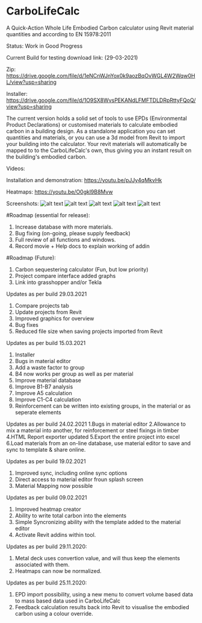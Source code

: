 # CarboLifeCalc
A Quick-Action Whole Life Embodied Carbon calculator using Revit material quantities and according to EN 15978:2011

Status: Work in Good Progress

Current Build for testing download link: (29-03-2021)

Zip:
https://drive.google.com/file/d/1eNCnWJnYox0k9aozBqOvWGL4W2Wqw0HL/view?usp=sharing

Installer:
https://drive.google.com/file/d/1O9SX8WvsPEKANdLFMFTDLDRpRttyFQoQ/view?usp=sharing

The current version holds a solid set of tools to use EPDs (Environmental Product Declarations) or customised materials to calculate embodied carbon in a building design. 
As a standalone application you can set quantities and materials,  or you can use a 3d model from Revit to import your building into the calculator. Your revit materials will automatically be mapped to to the CarboLifeCalc's own, thus giving you an instant result on the building's embodied carbon.

Videos:

Installation and demonstration:
https://youtu.be/pJJy4qMkvHk

Heatmaps:
https://youtu.be/O0gkl9B8Mvw

Screenshots:
![alt text](https://www.davidveld.nl/img/carbocalc/bim1.jpg)
![alt text](https://www.davidveld.nl/img/CarboCalc1.png)
![alt text](https://www.davidveld.nl/img/CarboCalc2.png)
![alt text](https://www.davidveld.nl/img/CarboCalc3.png)
![alt text](https://www.davidveld.nl/img/CarboCalc4.png)

#Roadmap (essential for release):
1. Increase database with more materials.
2. Bug fixing (on-going, please supply feedback)
3. Full review of all functions and windows.
4. Record movie + Help docs to explain working of addin

#Roadmap (Future):
1. Carbon sequestering calculator (Fun, but low priority)
2. Project compare interface added graphs
3. Link into grasshopper and/or Tekla

Updates as per build 29.03.2021
1. Compare projects tab
2. Update projects from Revit
3. Improved graphics for overview 
4. Bug fixes
5. Reduced file size when saving projects imported from Revit

Updates as per build 15.03.2021
1. Installer
2. Bugs in material editor 
3. Add a waste factor to group
4. B4 now works per group as well as per material
5. Improve material database
6. Improve B1-B7 analysis
7. Improve A5 calculation
8. Improve C1-C4 calculation
9. Reinforcement can be written into existing groups, in the material or as seperate elements

Updates as per build 24.02.2021
1.Bugs in material editor
2.Allowance to mix a material into another, for reinforcement or steel fixings in timber
4.HTML Report exporter updated
5.Export the entire project into excel
6.Load materials from an on-line database, use material editor to save and sync to template & share online. 

Updates as per build 19.02.2021
1. Improved sync, including online sync options
2. Direct access to material editor froun splash screen
3. Material Mapping now possible

Updates as per build 09.02.2021
1. Improved heatmap creator
2. Ability to write total carbon into the elements
3. Simple Syncronizing ability with the template added to the material editor
4. Activate Revit addins within tool.

Updates as per build 29.11.2020:
1. Metal deck uses convertion value, and will thus keep the elements associated with them. 
2. Heatmaps can now be normalized.

Updates as per build 25.11.2020:
1. EPD import possibility, using a new menu to convert volume based data to mass based data used in CarboLifeCalc
2. Feedback calculation results back into Revit to visualise the embodied carbon using a colour override.
